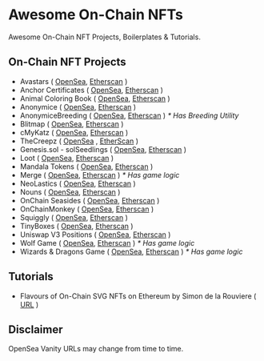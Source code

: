 # Awesome On-Chain NFTs
Awesome On-Chain NFT Projects, Boilerplates & Tutorials.

## On-Chain NFT Projects

* Avastars ( [OpenSea](https://opensea.io/collection/avastar), [Etherscan](https://etherscan.io/address/0xf3e778f839934fc819cfa1040aabacecba01e049) )
* Anchor Certificates ( [OpenSea](https://opensea.io/collection/anchor-certificates), [Etherscan](https://etherscan.io/address/0x600a4446094c341693c415e6743567b9bfc8a4a8) )
* Animal Coloring Book ( [OpenSea](https://opensea.io/collection/animal-coloring-book), [Etherscan](https://etherscan.io/address/0x69c40e500b84660cb2ab09cb9614fa2387f95f64) )
* Anonymice ( [OpenSea](https://opensea.io/collection/anonymice), [Etherscan](https://etherscan.io/address/0xbad6186e92002e312078b5a1dafd5ddf63d3f731) )
* AnonymiceBreeding ( [OpenSea](https://opensea.io/collection/anonymicebreeding), [Etherscan](https://etherscan.io/address/0x15cc16bfe6fac624247490aa29b6d632be549f00) ) _* Has Breeding Utility_
* Blitmap ( [OpenSea](https://opensea.io/collection/blitmap), [Etherscan](https://etherscan.io/address/0x8d04a8c79ceb0889bdd12acdf3fa9d207ed3ff63) )
* cMyKatz ( [OpenSea](https://opensea.io/collection/cmykatz-nfts), [Etherscan](https://etherscan.io/address/0x1f2403da6a03f989d3588f61c9a6c6dbf94061b7) )
* TheCreepz ( [OpenSea]() , [EtherScan](https://etherscan.io/address/0xf18E9C8378C84999D07F4b0089bA1AD80e408600#code) )
* Genesis.sol - solSeedlings ( [OpenSea](https://opensea.io/collection/genesis-sol-solseedlings), [Etherscan](https://etherscan.io/address/0x5d4683ba64ee6283bb7fdb8a91252f6aab32a110) )
* Loot ( [OpenSea](https://opensea.io/collection/lootproject), [Etherscan](https://etherscan.io/address/0xff9c1b15b16263c61d017ee9f65c50e4ae0113d7) )
* Mandala Tokens ( [OpenSea](https://opensea.io/collection/mandala-tokens), [Etherscan](https://etherscan.io/address/0xdaca87395f3b1bbc46f3fa187e996e03a5dcc985) )
* Merge ( [OpenSea](https://opensea.io/collection/m), [Etherscan](https://etherscan.io/address/0x27d270b7d58d15d455c85c02286413075f3c8a31) ) _* Has game logic_
* NeoLastics ( [OpenSea](https://opensea.io/collection/neolastics), [Etherscan](https://etherscan.io/address/0xb2d6fb1dc231f97f8cc89467b52f7c4f78484044) )
* Nouns ( [OpenSea](https://opensea.io/collection/nouns), [Etherscan](https://etherscan.io/address/0x9c8ff314c9bc7f6e59a9d9225fb22946427edc03) )
* OnChain Seasides ( [OpenSea](https://opensea.io/collection/onchain-seasides), [Etherscan](https://etherscan.io/address/0xccb6e4a1c42f4892cde27a8bc2e50bba0b43d224) )
* OnChainMonkey ( [OpenSea](https://opensea.io/collection/onchainmonkey), [Etherscan](https://etherscan.io/address/0x960b7a6bcd451c9968473f7bbfd9be826efd549a) )
* Squiggly ( [OpenSea](https://opensea.io/collection/squiggly), [Etherscan](https://etherscan.io/address/0x36f379400de6c6bcdf4408b282f8b685c56adc60) )
* TinyBoxes ( [OpenSea](https://opensea.io/collection/tinyboxes), [Etherscan](https://etherscan.io/address/0x46f9a4522666d2476a5f5cd51ea3e0b5800e7f98) )
* Uniswap V3 Positions ( [OpenSea](https://opensea.io/collection/uniswap-v3-positions), [Etherscan](https://etherscan.io/address/0xc36442b4a4522e871399cd717abdd847ab11fe88) )
* Wolf Game ( [OpenSea](https://opensea.io/collection/wolf-game-migrated), [Etherscan](https://etherscan.io/address/0x7f36182dee28c45de6072a34d29855bae76dbe2f) ) _* Has game logic_
* Wizards & Dragons Game ( [OpenSea](https://opensea.io/collection/wizards-dragons-game-v2), [Etherscan](https://etherscan.io/address/0x999e88075692bcee3dbc07e7e64cd32f39a1d3ab) ) _* Has game logic_

## Tutorials

* Flavours of On-Chain SVG NFTs on Ethereum by Simon de la Rouviere ( [URL](https://blog.simondlr.com/posts/flavours-of-on-chain-svg-nfts-on-ethereum) )

## Disclaimer

OpenSea Vanity URLs may change from time to time.
